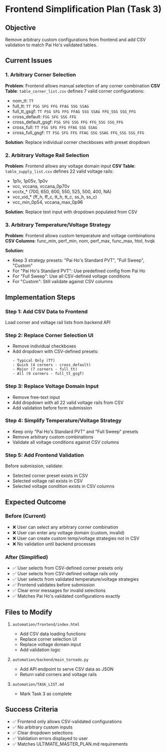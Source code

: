 # Frontend Simplification Plan (Task 3)

## Objective
Remove arbitrary custom configurations from frontend and add CSV validation to match Pai Ho's validated tables.

## Current Issues

### 1. Arbitrary Corner Selection
**Problem**: Frontend allows manual selection of any corner combination
**CSV Table**: `table_corner_list.csv` defines 7 valid corner configurations:
- nom_tt: `TT`
- full_tt: `TT FSG SFG FFG FFAG SSG SSAG`
- full_tt_gsgf: `TT FSG SFG FFG FFAG SSG SSAG FFG_SSG SSG_FFG`
- cross_default: `FSG SFG SSG FFG`
- cross_default_gsgf: `FSG SFG SSG FFG FFG_SSG SSG_FFG`
- cross_full: `TT FSG SFG FFG FFAG SSG SSAG`
- cross_full_gsgf: `TT FSG SFG FFG FFAG SSG SSAG FFG_SSG SSG_FFG`

**Solution**: Replace individual corner checkboxes with preset dropdown

### 2. Arbitrary Voltage Rail Selection
**Problem**: Frontend allows any voltage domain input
**CSV Table**: `table_supply_list.csv` defines 22 valid voltage rails:
- 1p1v, 1p05v, 1p0v
- vcc, vccana, vccana_0p70v
- vcctx_* (700, 650, 600, 550, 525, 500, 400, NA)
- vcc_vid_* (ff_h, ff_c, tt_h, tt_c, ss_h, ss_c)
- vcc_min_0p54, vccana_max_0p96

**Solution**: Replace text input with dropdown populated from CSV

### 3. Arbitrary Temperature/Voltage Strategy
**Problem**: Frontend allows custom temperature and voltage combinations
**CSV Columns**: func_min, perf_min, nom, perf_max, func_max, htol, hvqk

**Solution**: 
- Keep 3 strategy presets: "Pai Ho's Standard PVT", "Full Sweep", "Custom"
- For "Pai Ho's Standard PVT": Use predefined config from Pai Ho
- For "Full Sweep": Use all CSV-defined voltage conditions
- For "Custom": Still validate against CSV columns

## Implementation Steps

### Step 1: Add CSV Data to Frontend
Load corner and voltage rail lists from backend API

### Step 2: Replace Corner Selection UI
- Remove individual checkboxes
- Add dropdown with CSV-defined presets:
  ```
  - Typical Only (TT)
  - Quick (4 corners - cross_default)
  - Major (7 corners - full_tt)
  - All (9 corners - full_tt_gsgf)
  ```

### Step 3: Replace Voltage Domain Input
- Remove free-text input
- Add dropdown with all 22 valid voltage rails from CSV
- Add validation before form submission

### Step 4: Simplify Temperature/Voltage Strategy
- Keep only "Pai Ho's Standard PVT" and "Full Sweep" presets
- Remove arbitrary custom combinations
- Validate all voltage conditions against CSV columns

### Step 5: Add Frontend Validation
Before submission, validate:
- Selected corner preset exists in CSV
- Selected voltage rail exists in CSV
- Selected voltage condition exists in CSV columns

## Expected Outcome

### Before (Current)
- ❌ User can select any arbitrary corner combination
- ❌ User can enter any voltage domain (custom, invalid)
- ❌ User can create custom temp/voltage strategies not in CSV
- ❌ No validation until backend processes

### After (Simplified)
- ✅ User selects from CSV-defined corner presets only
- ✅ User selects from CSV-defined voltage rails only
- ✅ User selects from validated temperature/voltage strategies
- ✅ Frontend validates before submission
- ✅ Clear error messages for invalid selections
- ✅ Matches Pai Ho's validated configurations exactly

## Files to Modify

1. `automation/frontend/index.html`
   - Add CSV data loading functions
   - Replace corner selection UI
   - Replace voltage domain input
   - Add validation logic

2. `automation/backend/main_tornado.py`
   - Add API endpoint to serve CSV data as JSON
   - Return valid corners and voltage rails

3. `automation/TASK_LIST.md`
   - Mark Task 3 as complete

## Success Criteria

- ✅ Frontend only allows CSV-validated configurations
- ✅ No arbitrary custom inputs
- ✅ Clear dropdown selections
- ✅ Validation errors displayed to user
- ✅ Matches ULTIMATE_MASTER_PLAN.md requirements
